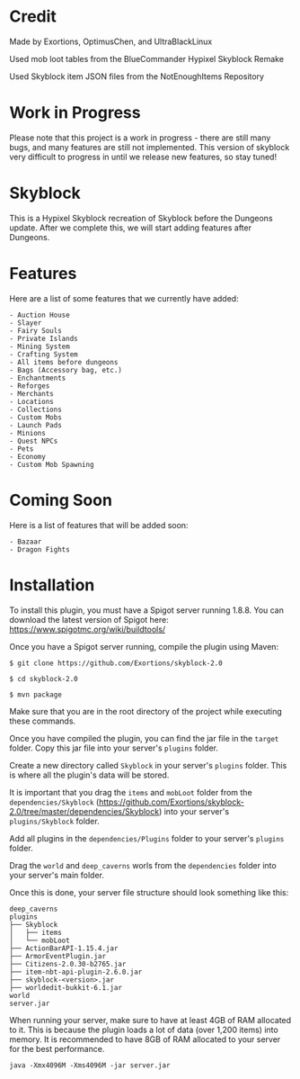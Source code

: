 # Credit
Made by Exortions, OptimusChen, and UltraBlackLinux

Used mob loot tables from the BlueCommander Hypixel Skyblock Remake

Used Skyblock item JSON files from the NotEnoughItems Repository

# Work in Progress

Please note that this project is a work in progress - there are still many bugs, and many features are still not
implemented. This version of skyblock very difficult to progress in until we release new features, so stay tuned!

# Skyblock

This is a Hypixel Skyblock recreation of Skyblock before the Dungeons update. After we complete this, we will start
adding features after Dungeons.

# Features

Here are a list of some features that we currently have added:

    - Auction House
    - Slayer
    - Fairy Souls
    - Private Islands
    - Mining System
    - Crafting System
    - All items before dungeons
    - Bags (Accessory bag, etc.)
    - Enchantments
    - Reforges
    - Merchants
    - Locations
    - Collections
    - Custom Mobs
    - Launch Pads
    - Minions
    - Quest NPCs
    - Pets
    - Economy
    - Custom Mob Spawning

# Coming Soon

Here is a list of features that will be added soon:

    - Bazaar
    - Dragon Fights

# Installation

To install this plugin, you must have a Spigot server running 1.8.8. You can download the latest version of Spigot here:
https://www.spigotmc.org/wiki/buildtools/

Once you have a Spigot server running, compile the plugin using Maven:

`$ git clone https://github.com/Exortions/skyblock-2.0`

`$ cd skyblock-2.0`

`$ mvn package`

Make sure that you are in the root directory of the project while executing these commands.

Once you have compiled the plugin, you can find the jar file in the `target` folder. Copy this jar file into your server's `plugins` folder.

Create a new directory called `Skyblock` in your server's `plugins` folder. This is where all the plugin's data will be stored.

It is important that you drag the `items` and `mobLoot` folder from the `dependencies/Skyblock` (https://github.com/Exortions/skyblock-2.0/tree/master/dependencies/Skyblock) into your server's `plugins/Skyblock` folder.

Add all plugins in the `dependencies/Plugins` folder to your server's `plugins` folder.

Drag the `world` and `deep_caverns` worls from the `dependencies` folder into your server's main folder.

Once this is done, your server file structure should look something like this:
```
deep_caverns
plugins
├── Skyblock
│   ├── items
│   └── mobLoot
├── ActionBarAPI-1.15.4.jar
├── ArmorEventPlugin.jar
├── Citizens-2.0.30-b2765.jar
├── item-nbt-api-plugin-2.6.0.jar
├── skyblock-<version>.jar
├── worldedit-bukkit-6.1.jar
world
server.jar
```

When running your server, make sure to have at least 4GB of RAM allocated to it. This is because the plugin loads a lot of data (over 1,200 items) into memory.
It is recommended to have 8GB of RAM allocated to your server for the best performance.

`java -Xmx4096M -Xms4096M -jar server.jar`